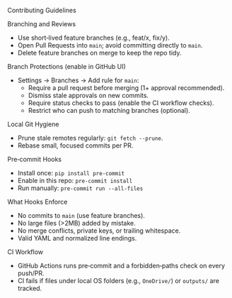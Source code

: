Contributing Guidelines

Branching and Reviews
- Use short‑lived feature branches (e.g., feat/x, fix/y).
- Open Pull Requests into `main`; avoid committing directly to `main`.
- Delete feature branches on merge to keep the repo tidy.

Branch Protections (enable in GitHub UI)
- Settings → Branches → Add rule for `main`:
  - Require a pull request before merging (1+ approval recommended).
  - Dismiss stale approvals on new commits.
  - Require status checks to pass (enable the CI workflow checks).
  - Restrict who can push to matching branches (optional).

Local Git Hygiene
- Prune stale remotes regularly: `git fetch --prune`.
- Rebase small, focused commits per PR.

Pre‑commit Hooks
- Install once: `pip install pre-commit`
- Enable in this repo: `pre-commit install`
- Run manually: `pre-commit run --all-files`

What Hooks Enforce
- No commits to `main` (use feature branches).
- No large files (>2MB) added by mistake.
- No merge conflicts, private keys, or trailing whitespace.
- Valid YAML and normalized line endings.

CI Workflow
- GitHub Actions runs pre‑commit and a forbidden‑paths check on every push/PR.
- CI fails if files under local OS folders (e.g., `OneDrive/`) or `outputs/` are tracked.
